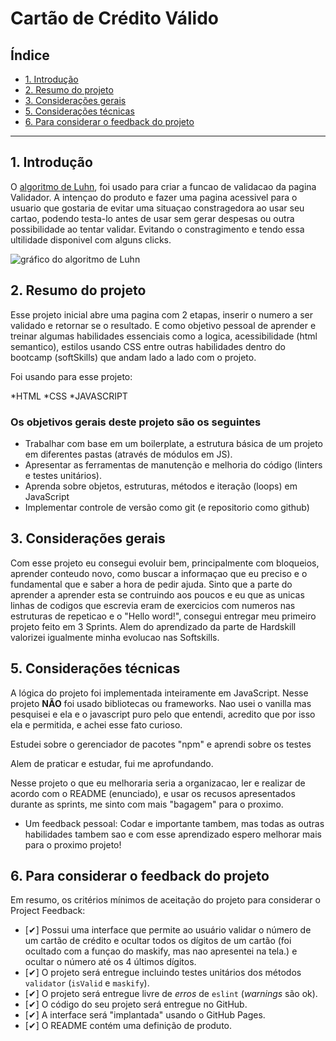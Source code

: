 # Cartão de Crédito Válido

## Índice

* [1. Introdução](#1-Introdução)
* [2. Resumo do projeto](#2-resumo-do-projeto)
* [3. Considerações gerais](#3-considerações-gerais)
* [5. Considerações técnicas](#6-considerações-técnicas)
* [6. Para considerar o feedback do projeto](#9-para-considerar-o-feedback-do-projeto)

***

## 1. Introdução

O [algoritmo de Luhn](https://en.wikipedia.org/wiki/Luhn_algorithm), foi usado para criar a funcao de validacao da pagina Validador. A intençao do produto e fazer uma pagina acessivel para o usuario que gostaria de evitar uma situaçao constragedora ao usar seu cartao, podendo testa-lo antes de usar sem gerar despesas ou outra possibilidade ao tentar validar. Evitando o constragimento e tendo essa ultilidade disponivel com alguns clicks.

![gráfico do algoritmo de
Luhn](https://www.101computing.net/wp/wp-content/uploads/Luhn-Algorithm.png)

## 2. Resumo do projeto

Esse projeto inicial abre uma pagina com 2 etapas, inserir o numero a ser validado e retornar se o resultado. E como objetivo pessoal de aprender e treinar algumas habilidades essenciais como a logica, acessibilidade (html semantico), estilos usando CSS entre outras habilidades dentro do bootcamp (softSkills) que andam lado a lado com o projeto.

Foi usando para esse projeto:

*HTML
*CSS
*JAVASCRIPT

### Os objetivos gerais deste projeto são os seguintes

* Trabalhar com base em um boilerplate, a estrutura básica de um projeto em diferentes
  pastas (através de módulos em JS).
* Apresentar as ferramentas de manutenção e melhoria do código (linters e testes
  unitários).
* Aprenda sobre objetos, estruturas, métodos e iteração (loops) em JavaScript
* Implementar controle de versão como git (e repositorio como github)

## 3. Considerações gerais

Com esse projeto eu consegui evoluir bem, principalmente com bloqueios, aprender conteudo novo, como buscar a informaçao que eu preciso e o fundamental que e saber a hora de pedir ajuda. 
 Sinto que a parte do aprender a aprender esta se contruindo aos poucos e eu que as unicas linhas de codigos que escrevia eram de exercicios com numeros nas estruturas de repeticao e o "Hello word!", consegui entregar meu primeiro projeto feito em 3 Sprints. 
  Alem do aprendizado da parte de Hardskill valorizei igualmente minha evolucao nas Softskills.


## 5. Considerações técnicas

A lógica do projeto foi implementada inteiramente em JavaScript. Nesse
projeto **NÃO** foi usado bibliotecas ou frameworks. Nao usei o vanilla mas pesquisei e ela e o javascript puro pelo que entendi, acredito que por isso ela e permitida, e achei esse fato curioso.

Estudei sobre o gerenciador de pacotes "npm" e aprendi sobre os testes

Alem de praticar e estudar, fui me aprofundando.

Nesse projeto o que eu melhoraria seria a organizacao, ler e realizar de acordo com o README (enunciado), e usar os recusos apresentados durante as sprints, me sinto com mais "bagagem" para o proximo.

* Um feedback pessoal: Codar e importante tambem, mas todas as outras habilidades tambem sao e com esse aprendizado espero melhorar mais para o proximo projeto!


## 6. Para considerar o feedback do projeto

Em resumo, os critérios mínimos de aceitação do projeto para considerar o
Project Feedback:

* [✔] Possui uma interface que permite ao usuário validar o número de um cartão de crédito e ocultar todos os dígitos de um cartão (foi ocultado com a funçao do maskify, mas nao apresentei na tela.) e ocultar o número até os 4 últimos dígitos.
* [✔] O projeto será entregue incluindo testes unitários dos métodos `validator` (`isValid` e `maskify`).
* [✔] O projeto será entregue livre de _erros_ de `eslint` (_warnings_ são ok).
* [✔] O código do seu projeto será entregue no GitHub.
* [✔] A interface será "implantada" usando o GitHub Pages.
* [✔] O README contém uma definição de produto.
